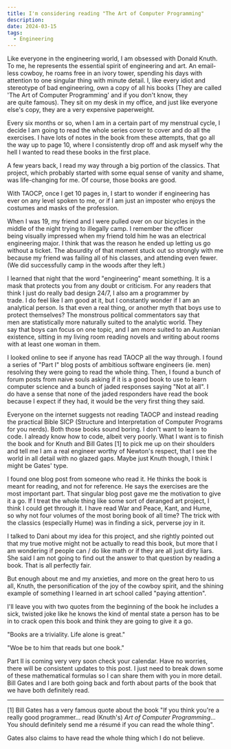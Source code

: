 ```yaml
---
title: I'm considering reading "The Art of Computer Programming"
description: 
date: 2024-03-15
tags:
  - Engineering
---
```

Like everyone in the engineering world, I am obsessed with Donald Knuth. To me, he represents the essential spirit of engineering and art. An email-less cowboy, he roams free in an ivory tower, spending his days with attention to one singular thing with minute detail. I, like every idiot and stereotype of bad engineering, own a copy of all his books (They are called 'The Art of Computer Programming' and if you don't know, they are quite famous). They sit on my desk in my office, and just like everyone else's copy, they are a very expensive paperweight. 

Every six months or so, when I am in a certain part of my menstrual cycle, I decide I am going to read the whole series cover to cover and do all the exercises. I have lots of notes in the book from these attempts, that go all the way up to page 10, where I consistently drop off and ask myself why the hell I wanted to read these books in the first place. 

A few years back, I read my way through a big portion of the classics. That project, which probably started with some equal sense of vanity and shame, was life-changing for me. Of course, those books are good. 

With TAOCP, once I get 10 pages in, I start to wonder if engineering has ever on any level spoken to me, or if I am just an imposter who enjoys the costumes and masks of the profession. 

When I was 19, my friend and I were pulled over on our bicycles in the middle of the night trying to illegally camp. I remember the officer being visually impressed when my friend told him he was an electrical engineering major. I think that was the reason he ended up letting us go without a ticket. The absurdity of that moment stuck out so strongly with me because my friend was failing all of his classes, and attending even fewer. (We did successfully camp in the woods after they left.)

I learned that night that the word "engineering" meant something. It is a mask that protects you from any doubt or criticism. For any readers that think I just do really bad design 24/7, I also am a programmer by trade. I do feel like I am good at it, but I constantly wonder if I am an analytical person. Is that even a real thing, or another myth that boys use to protect themselves? The monstrous political commentators say that men are statistically more naturally suited to the analytic world. They say that boys can focus on one topic, and I am more suited to an Austenian existence, sitting in my living room reading novels and writing about rooms with at least one woman in them. 

I looked online to see if anyone has read TAOCP all the way through. I found a series of "Part I" blog posts of ambitious software engineers (ie. men) resolving they were going to read the whole thing. Then, I found a bunch of forum posts from naive souls asking if it is a good book to use to learn computer science and a bunch of jaded responses saying "Not at all". I do have a sense that none of the jaded responders have read the book because I expect if they had, it would be the very first thing they said. 

Everyone on the internet suggests not reading TAOCP and instead reading the practical Bible SICP (Structure and Interpretation of Computer Programs for you nerds). Both those books sound boring. I don't want to learn to code. I already know how to code, albeit very poorly. What I want is to finish the book and for Knuth and Bill Gates [1] to pick me up on their shoulders and tell me I am a real engineer worthy of Newton's respect, that I see the world in all detail with no glazed gaps. Maybe just Knuth though, I think I might be Gates' type. 

I found one blog post from someone who read it. He thinks the book is meant for reading, and not for reference. He says the exercises are the most important part. That singular blog post gave me the motivation to give it a go. If I treat the whole thing like some sort of deranged art project, I think I could get through it. I have read War and Peace, Kant, and Hume, so why not four volumes of the most boring book of all time? The trick with the classics (especially Hume) was in finding a sick, perverse joy in it.

I talked to Dani about my idea for this project, and she rightly pointed out that my true motive might not be actually to read this book, but more that I am wondering if people can / do like math or if they are all just dirty liars. She said I am not going to find out the answer to that question by reading a book. That is all perfectly fair. 

But enough about me and my anxieties, and more on the great hero to us all, Knuth, the personification of the joy of the cowboy spirit, and the shining example of something I learned in art school called "paying attention". 

I'll leave you with two quotes from the beginning of the book he includes a sick, twisted joke like he knows the kind of mental state a person has to be in to crack open this book and think they are going to give it a go. 

"Books are a triviality. Life alone is great."

"Woe be to him that reads but one book."

Part II is coming very very soon check your calendar. Have no worries, there will be consistent updates to this post. I just need to break down some of these mathematical formulas so I can share them with you in more detail. Bill Gates and I are both going back and forth about parts of the book that we have both definitely read.

---

[1] Bill Gates has a very famous quote about the book "If you think you're a really good programmer... read (Knuth's) _Art of Computer Programming_... You should definitely send me a résumé if you can read the whole thing". 

Gates also claims to have read the whole thing which I do not believe.